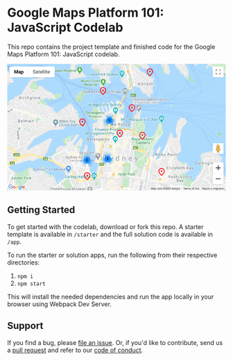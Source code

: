 # Google Maps Platform 101: JavaScript Codelab

This repo contains the project template and finished code for the Google Maps Platform 101: JavaScript codelab.

![App screenshot](screenshot.png)

## Getting Started
To get started with the codelab, download or fork this repo. A starter template is available in `/starter` and the full solution code is available in `/app`.

To run the starter or solution apps, run the following from their respective directories:

1. `npm i`
2. `npm start`

This will install the needed dependencies and run the app locally in your browser using Webpack Dev Server.

## Support
If you find a bug, please [file an issue]. Or, if you'd like to contribute, send us a [pull request] and refer to our [code of conduct].

[codelab]: https://codelabs.developers.google.com/codelabs/maps-platform-101-js/index.html
[file an issue]: https://github.com/googlecodelabs/maps-platform-101-js/issues
[pull request]:  https://github.com/googlecodelabs/maps-platform-101-js/compare
[code of conduct]: CODE_OF_CONDUCT.md

